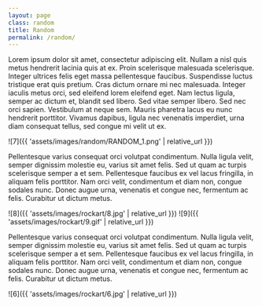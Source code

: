 ```yaml
---
layout: page
class: random
title: Random
permalink: /random/
---
```


Lorem ipsum dolor sit amet, consectetur adipiscing elit. Nullam a nisl quis metus hendrerit lacinia quis at ex. Proin scelerisque malesuada scelerisque. Integer ultrices felis eget massa pellentesque faucibus. Suspendisse luctus tristique erat quis pretium. Cras dictum ornare mi nec malesuada. Integer iaculis metus orci, sed eleifend lorem eleifend eget. Nam lectus ligula, semper ac dictum et, blandit sed libero. Sed vitae semper libero. Sed nec orci sapien. Vestibulum at neque sem. Mauris pharetra lacus eu nunc hendrerit porttitor. Vivamus dapibus, ligula nec venenatis imperdiet, urna diam consequat tellus, sed congue mi velit ut ex.


![7]({{ 'assets/images/random/RANDOM_1.png' | relative_url }})

Pellentesque varius consequat orci volutpat condimentum. Nulla ligula velit, semper dignissim molestie eu, varius sit amet felis. Sed ut quam ac turpis scelerisque semper a et sem. Pellentesque faucibus ex vel lacus fringilla, in aliquam felis porttitor. Nam orci velit, condimentum et diam non, congue sodales nunc. Donec augue urna, venenatis et congue nec, fermentum ac felis. Curabitur ut dictum metus.

![8]({{ 'assets/images/rockart/8.jpg' | relative_url }})
![9]({{ 'assets/images/rockart/9.gif' | relative_url }})

Pellentesque varius consequat orci volutpat condimentum. Nulla ligula velit, semper dignissim molestie eu, varius sit amet felis. Sed ut quam ac turpis scelerisque semper a et sem. Pellentesque faucibus ex vel lacus fringilla, in aliquam felis porttitor. Nam orci velit, condimentum et diam non, congue sodales nunc. Donec augue urna, venenatis et congue nec, fermentum ac felis. Curabitur ut dictum metus.

![6]({{ 'assets/images/rockart/6.jpg' | relative_url }})

